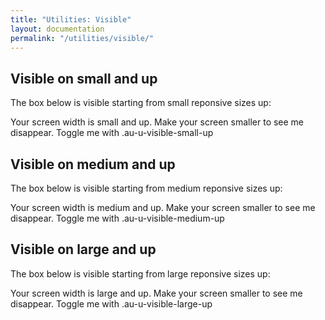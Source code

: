 ```yaml
---
title: "Utilities: Visible"
layout: documentation
permalink: "/utilities/visible/"
---
```


<div class="au-c-content">

## Visible on small and up

The box below is visible starting from small reponsive sizes up:
<div class="au-o-box au-d-component au-u-visible-small-up">
  <p>Your screen width is small and up. Make your screen smaller to see me disappear. Toggle me with .au-u-visible-small-up</p>
</div>

## Visible on medium and up

The box below is visible starting from medium reponsive sizes up:
<div class="au-o-box au-d-component au-u-visible-medium-up">
  <p>Your screen width is medium and up. Make your screen smaller to see me disappear. Toggle me with .au-u-visible-medium-up</p>
</div>

## Visible on large and up

The box below is visible starting from large reponsive sizes up:
<div class="au-o-box au-d-component au-u-visible-large-up">
  <p>Your screen width is large and up. Make your screen smaller to see me disappear. Toggle me with .au-u-visible-large-up</p>
</div>

</div>
